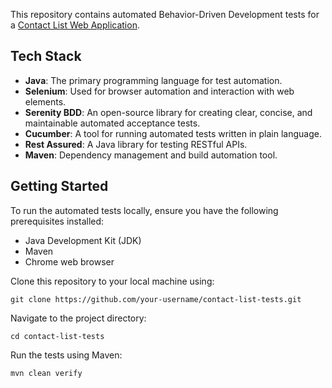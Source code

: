 This repository contains automated Behavior-Driven Development tests for a [Contact List Web Application](https://thinking-tester-contact-list.herokuapp.com/).

## Tech Stack
- **Java**: The primary programming language for test automation.
- **Selenium**: Used for browser automation and interaction with web elements.
- **Serenity BDD**: An open-source library for creating clear, concise, and maintainable automated acceptance tests.
- **Cucumber**: A tool for running automated tests written in plain language.
- **Rest Assured**: A Java library for testing RESTful APIs.
- **Maven**: Dependency management and build automation tool.

## Getting Started
To run the automated tests locally, ensure you have the following prerequisites installed:

- Java Development Kit (JDK)
- Maven
- Chrome web browser

Clone this repository to your local machine using:

`git clone https://github.com/your-username/contact-list-tests.git`

Navigate to the project directory:

`cd contact-list-tests`

Run the tests using Maven:

`mvn clean verify`
